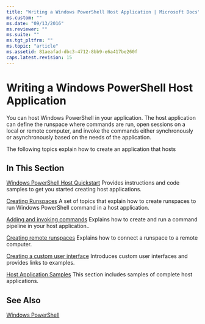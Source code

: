```yaml
---
title: "Writing a Windows PowerShell Host Application | Microsoft Docs"
ms.custom: ""
ms.date: "09/13/2016"
ms.reviewer: ""
ms.suite: ""
ms.tgt_pltfrm: ""
ms.topic: "article"
ms.assetid: 81aeafad-dbc3-4712-8bb9-e6a417be260f
caps.latest.revision: 15
---
```

# Writing a Windows PowerShell Host Application

You can host Windows PowerShell in your application. The host application can define the runspace where commands are run, open sessions on a local or remote computer, and invoke the commands either synchronously or asynchronously based on the needs of the application.

The following topics explain how to create an application that hosts

## In This Section

[Windows PowerShell Host Quickstart](./windows-powershell-host-quickstart.md)
Provides instructions and code samples to get you started creating host applications.

[Creating Runspaces](./creating-runspaces.md)
A set of topics that explain how to create runspaces to run Windows PowerShell command in a host application.

[Adding and invoking commands](./adding-and-invoking-commands.md)
Explains how to create and run a command pipeline in your host application..

[Creating remote runspaces](./creating-remote-runspaces.md)
Explains how to connect a runspace to a remote computer.

[Creating a custom user interface](./creating-a-custom-user-interface.md)
Introduces custom user interfaces and provides links to examples.

[Host Application Samples](./host-application-samples.md)
This section includes samples of complete host applications.

## See Also

[Windows PowerShell](https://msdn.microsoft.com/b41a2af3-aec1-402d-8e18-c2c26be461ff)